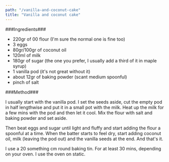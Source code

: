 ```yaml
---
path: "/vanilla-and-coconut-cake"
title: "Vanilla and coconut cake"
---
```


###Ingredients###

- 220gr of 00 flour (I'm sure the normal
one is fine too)
- 3 eggs
- 80gr/100gr of coconut oil
- 120ml of milk
- 180gr of sugar (the one you prefer, I
usually add a third of it in maple syrup)
- 1 vanilla pod (it's not great without it)
- about 12gr of baking powder (scant
medium spoonful)
- pinch of salt

###Method###

I usually start with the vanilla pod. I set
the seeds aside, cut the empty pod in
half lengthwise and put it in a small pot with the milk.
Heat up the milk for a few mins with the
pod and then let it cool. Mix the flour with
salt and baking powder and set aside.

Then beat eggs and sugar until light and
fluffy and start adding the flour a
spoonful at a time. When the batter starts
to feel dry, start adding coconut oil, milk (leaving the pod out)
and the vanilla seeds at the end. And that's it.

I use a 20 something cm round
baking tin. For at least 30 mins, depending on
your oven. I use the oven on static.
